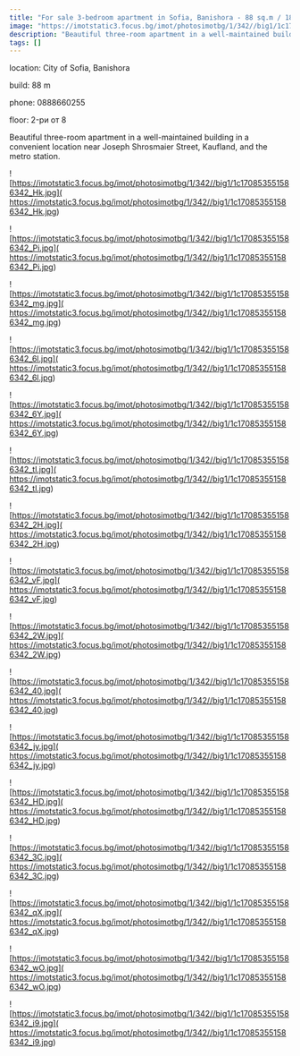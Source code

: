 ```yaml
---
title: "For sale 3-bedroom apartment in Sofia, Banishora - 88 sq.m / 185000 EUR :: imot.bg Ad"
image: "https://imotstatic3.focus.bg/imot/photosimotbg/1/342//big1/1c170853551586342_iP.jpg"
description: "Beautiful three-room apartment in a well-maintained building in a convenient location near Joseph Shrosmaier Street, Kaufland, and the metro station."
tags: []
---
```


location: City of Sofia, Banishora

build: 88 m

phone: 0888660255

floor: 2-ри от 8

Beautiful three-room apartment in a well-maintained building in a convenient location near Joseph Shrosmaier Street, Kaufland, and the metro station.


![https://imotstatic3.focus.bg/imot/photosimotbg/1/342//big1/1c170853551586342_Hk.jpg]( https://imotstatic3.focus.bg/imot/photosimotbg/1/342//big1/1c170853551586342_Hk.jpg)


![https://imotstatic3.focus.bg/imot/photosimotbg/1/342//big1/1c170853551586342_Pi.jpg]( https://imotstatic3.focus.bg/imot/photosimotbg/1/342//big1/1c170853551586342_Pi.jpg)


![https://imotstatic3.focus.bg/imot/photosimotbg/1/342//big1/1c170853551586342_mg.jpg]( https://imotstatic3.focus.bg/imot/photosimotbg/1/342//big1/1c170853551586342_mg.jpg)


![https://imotstatic3.focus.bg/imot/photosimotbg/1/342//big1/1c170853551586342_6l.jpg]( https://imotstatic3.focus.bg/imot/photosimotbg/1/342//big1/1c170853551586342_6l.jpg)


![https://imotstatic3.focus.bg/imot/photosimotbg/1/342//big1/1c170853551586342_6Y.jpg]( https://imotstatic3.focus.bg/imot/photosimotbg/1/342//big1/1c170853551586342_6Y.jpg)


![https://imotstatic3.focus.bg/imot/photosimotbg/1/342//big1/1c170853551586342_tl.jpg]( https://imotstatic3.focus.bg/imot/photosimotbg/1/342//big1/1c170853551586342_tl.jpg)


![https://imotstatic3.focus.bg/imot/photosimotbg/1/342//big1/1c170853551586342_2H.jpg]( https://imotstatic3.focus.bg/imot/photosimotbg/1/342//big1/1c170853551586342_2H.jpg)


![https://imotstatic3.focus.bg/imot/photosimotbg/1/342//big1/1c170853551586342_vF.jpg]( https://imotstatic3.focus.bg/imot/photosimotbg/1/342//big1/1c170853551586342_vF.jpg)


![https://imotstatic3.focus.bg/imot/photosimotbg/1/342//big1/1c170853551586342_2W.jpg]( https://imotstatic3.focus.bg/imot/photosimotbg/1/342//big1/1c170853551586342_2W.jpg)


![https://imotstatic3.focus.bg/imot/photosimotbg/1/342//big1/1c170853551586342_40.jpg]( https://imotstatic3.focus.bg/imot/photosimotbg/1/342//big1/1c170853551586342_40.jpg)


![https://imotstatic3.focus.bg/imot/photosimotbg/1/342//big1/1c170853551586342_jy.jpg]( https://imotstatic3.focus.bg/imot/photosimotbg/1/342//big1/1c170853551586342_jy.jpg)


![https://imotstatic3.focus.bg/imot/photosimotbg/1/342//big1/1c170853551586342_HD.jpg]( https://imotstatic3.focus.bg/imot/photosimotbg/1/342//big1/1c170853551586342_HD.jpg)


![https://imotstatic3.focus.bg/imot/photosimotbg/1/342//big1/1c170853551586342_3C.jpg]( https://imotstatic3.focus.bg/imot/photosimotbg/1/342//big1/1c170853551586342_3C.jpg)


![https://imotstatic3.focus.bg/imot/photosimotbg/1/342//big1/1c170853551586342_qX.jpg]( https://imotstatic3.focus.bg/imot/photosimotbg/1/342//big1/1c170853551586342_qX.jpg)


![https://imotstatic3.focus.bg/imot/photosimotbg/1/342//big1/1c170853551586342_wO.jpg]( https://imotstatic3.focus.bg/imot/photosimotbg/1/342//big1/1c170853551586342_wO.jpg)


![https://imotstatic3.focus.bg/imot/photosimotbg/1/342//big1/1c170853551586342_i9.jpg]( https://imotstatic3.focus.bg/imot/photosimotbg/1/342//big1/1c170853551586342_i9.jpg)


